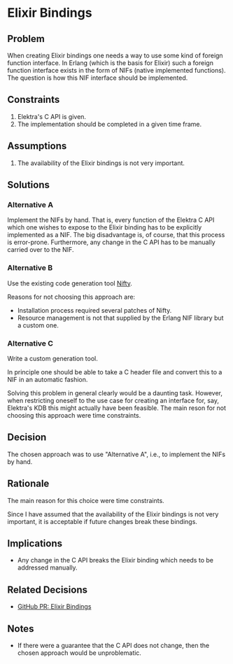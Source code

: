 # Elixir Bindings

## Problem

When creating Elixir bindings one needs a way to use some kind of foreign function interface.
In Erlang (which is the basis for Elixir) such a foreign function interface exists in the form of NIFs (native implemented functions).
The question is how this NIF interface should be implemented.

## Constraints

1. Elektra's C API is given.
2. The implementation should be completed in a given time frame.

## Assumptions

1. The availability of the Elixir bindings is not very important.

## Solutions

### Alternative A

Implement the NIFs by hand.
That is, every function of the Elektra C API which one wishes to expose to the Elixir binding has to be explicitly implemented as a NIF.
The big disadvantage is, of course, that this process is error-prone.
Furthermore, any change in the C API has to be manually carried over to the NIF.

### Alternative B

Use the existing code generation tool [Nifty](http://parapluu.github.io/nifty/).

Reasons for not choosing this approach are:

- Installation process required several patches of Nifty.
- Resource management is not that supplied by the Erlang NIF library but a custom one.

### Alternative C

Write a custom generation tool.

In principle one should be able to take a C header file and convert this to a NIF in an automatic fashion.

Solving this problem in general clearly would be a daunting task.
However, when restricting oneself to the use case for creating an interface for, say, Elektra's KDB this might actually have been feasible.
The main reson for not choosing this approach were time constraints.

## Decision

The chosen approach was to use "Alternative A", i.e., to implement the NIFs by hand.

## Rationale

The main reason for this choice were time constraints.

Since I have assumed that the availability of the Elixir bindings is not very important, it is acceptable if future changes break these bindings.

## Implications

- Any change in the C API breaks the Elixir binding which needs to be addressed manually.

## Related Decisions

- [GitHub PR: Elixir Bindings](https://github.com/ElektraInitiative/libelektra/pull/4623)

## Notes

- If there were a guarantee that the C API does not change, then the chosen approach would be unproblematic.
